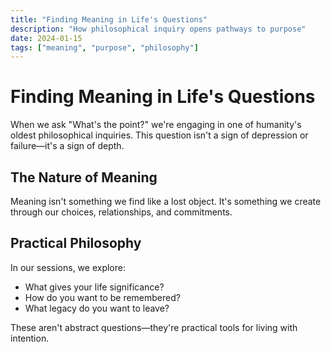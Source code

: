 ```yaml
---
title: "Finding Meaning in Life's Questions"
description: "How philosophical inquiry opens pathways to purpose"
date: 2024-01-15
tags: ["meaning", "purpose", "philosophy"]
---
```


# Finding Meaning in Life's Questions

When we ask "What's the point?" we're engaging in one of humanity's oldest philosophical inquiries. This question isn't a sign of depression or failure—it's a sign of depth.

## The Nature of Meaning

Meaning isn't something we find like a lost object. It's something we create through our choices, relationships, and commitments.

## Practical Philosophy

In our sessions, we explore:

- What gives your life significance?
- How do you want to be remembered?
- What legacy do you want to leave?

These aren't abstract questions—they're practical tools for living with intention.
